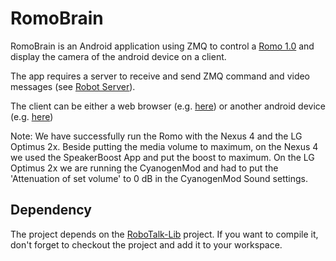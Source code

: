 # RomoBrain

RomoBrain is an Android application using ZMQ to control a [Romo 1.0](http://romotive.com/) and display the camera of the android device on a client.

The app requires a server to receive and send ZMQ command and video messages (see [Robot Server](https://github.com/eggerdo/robot_server.node)). 

The client can be either a web browser (e.g. [here](https://github.com/eggerdo/robot_ctrl.node)) or another android device (e.g. [here](https://github.com/eggerdo/RoboTalk-User))

Note: We have successfully run the Romo with the Nexus 4 and the LG Optimus 2x. Beside putting the media volume to maximum, on the Nexus 4 we used the SpeakerBoost App and put the boost to maximum. On the LG Optimus 2x we are running the CyanogenMod and had to put the 'Attenuation of set volume' to 0 dB in the CyanogenMod Sound settings.

## Dependency

The project depends on the [RoboTalk-Lib](https://github.com/eggerdo/RoboTalk-Lib) project. If you want to compile it, don't forget to checkout the project and add it to your workspace.

